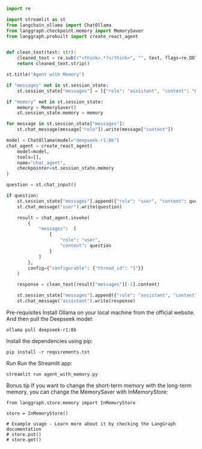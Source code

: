 ```py
import re

import streamlit as st
from langchain_ollama import ChatOllama
from langgraph.checkpoint.memory import MemorySaver
from langgraph.prebuilt import create_react_agent


def clean_text(text: str):
    cleaned_text = re.sub(r"<think>.*?</think>", "", text, flags=re.DOTALL)
    return cleaned_text.strip()

st.title("Agent with Memory")

if "messages" not in st.session_state:
    st.session_state["messages"] = [{"role": "assistant", "content": "How can I help you?"}]

if "memory" not in st.session_state:
    memory = MemorySaver()
    st.session_state.memory = memory

for message in st.session_state["messages"]:
    st.chat_message(message["role"]).write(message["content"])

model = ChatOllama(model="deepseek-r1:8b")
chat_agent = create_react_agent(
    model=model,
    tools=[],
    name="chat_agent",
    checkpointer=st.session_state.memory
)

question = st.chat_input()

if question:
    st.session_state["messages"].append({"role": "user", "content": question})
    st.chat_message("user").write(question)

    result = chat_agent.invoke(
        {
            "messages":  [
                {
                    "role": "user",
                    "content": question
                }
            ]
        },
        config={"configurable": {"thread_id": "1"}}
    )

    response = clean_text(result["messages"][-1].content)

    st.session_state["messages"].append({"role": "assistant", "content": response})
    st.chat_message("assistant").write(response)
```

Pre-requisites
Install Ollama on your local machine from the official website. And then pull the Deepseek model:
```
ollama pull deepseek-r1:8b
```
Install the dependencies using pip:
```
pip install -r requirements.txt
```
Run
Run the Streamlit app:
```
streamlit run agent_with_memory.py
```
Bonus tip
If you want to change the short-term memory with the long-term memory, you can change the MemorySaver with InMemoryStore:
```
from langgraph.store.memory import InMemoryStore

store = InMemoryStore()

# Example usage - Learn more about it by checking the LangGraph documentation
# store.put()
# store.get()
```
